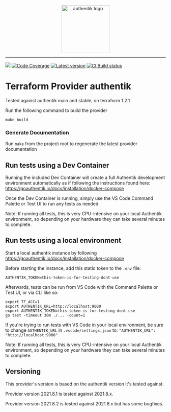 <p align="center">
    <img src="https://goauthentik.io/img/icon_top_brand_colour.svg" height="150" alt="authentik logo">
</p>

---

[![](https://img.shields.io/discord/809154715984199690?label=Discord&style=for-the-badge)](https://discord.gg/jg33eMhnj6)
[![Code Coverage](https://img.shields.io/codecov/c/gh/goauthentik/terraform-provider-authentik?style=for-the-badge)](https://codecov.io/gh/goauthentik/terraform-provider-authentik)
[![Latest version](https://img.shields.io/github/v/tag/goauthentik/terraform-provider-authentik?style=for-the-badge)](https://registry.terraform.io/providers/goauthentik/authentik/latest)
[![CI Build status](https://img.shields.io/github/actions/workflow/status/goauthentik/terraform-provider-authentik/test.yml?branch=main&style=for-the-badge)](https://github.com/goauthentik/terraform-provider-authentik/actions)

# Terraform Provider authentik

Tested against authentik main and stable, on terraform 1.2.1

Run the following command to build the provider

```shell
make build
```

### Generate Documentation

Run `make` from the project root to regenerate the latest provider documentation

## Run tests using a Dev Container

Running the included Dev Container will create a full Authentik development environment automatically as if following the instructions found here: https://goauthentik.io/docs/installation/docker-compose

Once the Dev Container is running, simply use the VS Code Command Palette or Test UI to run any tests as needed.

Note: If running all tests, this is very CPU-intensive on your local Authentik environment, so depending on your hardware they can take several minutes to complete.

## Run tests using a local environment

Start a local authentik instance by following https://goauthentik.io/docs/installation/docker-compose

Before starting the instance, add this static token to the `.env` file:

```
AUTHENTIK_TOKEN=this-token-is-for-testing-dont-use
```

Afterwards, tests can be run from VS Code with the Command Palette or Test UI, or via CLI like so:

```
export TF_ACC=1
export AUTHENTIK_URL=http://localhost:9000
export AUTHENTIK_TOKEN=this-token-is-for-testing-dont-use
go test -timeout 30m ./... -count=1
```

If you're trying to run tests with VS Code in your local environment, be sure to change `AUTHENTIK_URL` in `.vscode/settings.json` to: `"AUTHENTIK_URL": "http://localhost:9000"`

Note: If running all tests, this is very CPU-intensive on your local Authentik environment, so depending on your hardware they can take several minutes to complete.

## Versioning

This provider's version is based on the authentik version it's tested against.

Provider version 2021.8.1 is tested against 2021.8.x.

Provider version 2021.8.2 is tested against 2021.8.x but has some bugfixes.
